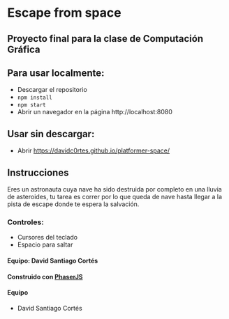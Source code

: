 # Escape from space 

## Proyecto final para la clase de Computación Gráfica

## Para usar localmente:
- Descargar el repositorio
- `npm install`
- `npm start`
- Abrir un navegador en la página http://localhost:8080

## Usar sin descargar:
- Abrir https://davidc0rtes.github.io/platformer-space/ 

## Instrucciones
Eres un astronauta cuya nave ha sido destruida por completo
en una lluvia de asteroides, tu tarea es correr por lo que queda
de nave hasta llegar a la pista de escape donde te espera la salvación.

### Controles:
- Cursores del teclado
- Espacio para saltar

#### Equipo: David Santiago Cortés

#### Construido con [PhaserJS](https://github.com/photonstorm/phaser)

#### Equipo
- David Santiago Cortés
